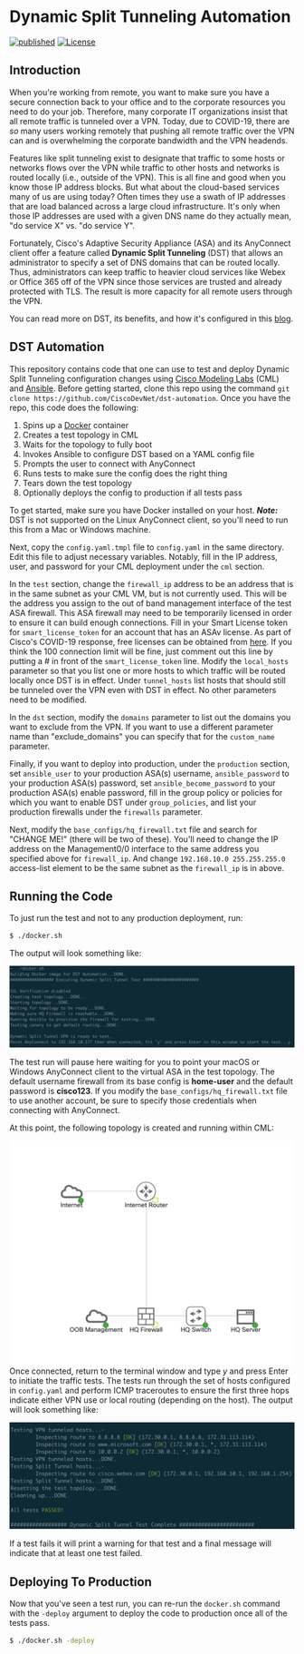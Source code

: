 # Dynamic Split Tunneling Automation

[![published](https://static.production.devnetcloud.com/codeexchange/assets/images/devnet-published.svg)](https://developer.cisco.com/codeexchange/github/repo/CiscoDevNet/dst-automation) [![License](https://img.shields.io/badge/License-BSD%203--Clause-orange.svg)](https://opensource.org/licenses/BSD-3-Clause)

## Introduction

When you're working from remote, you want to make sure you have a secure connection back to your office and to the corporate resources you need to do your job.  Therefore, many corporate IT organizations insist that all remote traffic is tunneled over a VPN.  Today, due to COVID-19, there are _so_ many users working remotely that pushing all remote traffic over the VPN can and is overwhelming the corporate bandwidth and the VPN headends.

Features like split tunneling exist to designate that traffic to some hosts or networks flows over the VPN while traffic to other hosts and networks is routed locally (i.e., outside of the VPN).  This is all fine and good when you know those IP address blocks.  But what about the cloud-based services many of us are using today?  Often times they use a swath of IP addresses that are load balanced across a large cloud infrastructure.  It's only when those IP addresses are used with a given DNS name do they actually mean, "do service X" vs. "do service Y".

Fortunately, Cisco's Adaptive Security Appliance (ASA) and its AnyConnect client offer a feature called **Dynamic Split Tunneling** (DST) that allows an administrator to specify a set of DNS domains that can be routed locally.  Thus, administrators can keep traffic to heavier cloud services like Webex or Office 365 off of the VPN since those services are trusted and already protected with TLS.  The result is more capacity for all remote users through the VPN.

You can read more on DST, its benefits, and how it's configured in this [blog](https://community.cisco.com/t5/security-documents/anyconnect-split-tunneling-local-lan-access-split-tunneling/ta-p/4050866#toc-hId--352692823).



## DST Automation

This repository contains code that one can use to test and deploy Dynamic Split Tunneling configuration changes using [Cisco Modeling Labs](https://developer.cisco.com/modeling-labs) (CML) and [Ansible](https://www.ansible.com).  Before getting started, clone this repo using the command `git clone https://github.com/CiscoDevNet/dst-automation`.  Once you have the repo, this code does the following:

1. Spins up a [Docker](https://www.docker.com) container
2. Creates a test topology in CML
3. Waits for the topology to fully boot
4. Invokes Ansible to configure DST based on a YAML config file
5. Prompts the user to connect with AnyConnect
6. Runs tests to make sure the config does the right thing
7. Tears down the test topology
8. Optionally deploys the config to production if all tests pass

To get started, make sure you have Docker installed on your host.  ***Note:*** DST is not supported on the Linux AnyConnect client, so you'll need to run this from a Mac or Windows machine.

Next, copy the `config.yaml.tmpl` file to `config.yaml` in the same directory.  Edit this file to adjust necessary variables.  Notably, fill in the IP address, user, and password for your CML deployment under the `cml` section.

In the `test` section, change the `firewall_ip` address to be an address that is in the same subnet as your CML VM, but is not currently used.  This will be the address you assign to the out of band management interface of the test ASA firewall.  This ASA firewall may need to be temporarily licensed in order to ensure it can build enough connections.  Fill in your Smart License token for `smart_license_token` for an account that has an ASAv license.  As part of Cisco's COVID-19 response, free licenses can be obtained from [here](https://www.cisco.com/c/m/en_us/covid19.html).  If you think the 100 connection limit will be fine, just comment out this line by putting a # in front of the `smart_license_token` line.  Modify the `local_hosts` parameter so that you list one or more hosts to which traffic will be routed locally once DST is in effect.  Under `tunnel_hosts` list hosts that should still be tunneled over the VPN even with DST in effect.  No other parameters need to be modified.

In the `dst` section, modify the `domains` parameter to list out the domains you want to exclude from the VPN.  If you want to use a different parameter name than "exclude_domains" you can specify that for the `custom_name` parameter.

Finally, if you want to deploy into production, under the `production` section, set `ansible_user` to your production ASA(s) username, `ansible_password` to your production ASA(s) password, set `ansible_become_password` to your production ASA(s) enable password, fill in the group policy or policies for which you want to enable DST under `group_policies`, and list your production firewalls under the `firewalls` parameter.

Next, modify the `base_configs/hq_firewall.txt` file and search for "CHANGE ME!" (there will be two of these).  You'll need to change the IP address on the Management0/0 interface to the same address you specified above for `firewall_ip`.  And change `192.168.10.0 255.255.255.0` access-list element to be the same subnet as the `firewall_ip` is in above.

## Running the Code

To just run the test and not to any production deployment, run:

```sh
$ ./docker.sh
```

The output will look something like:

![Initial Test](./images/test_init.png)

The test run will pause here waiting for you to point your macOS or Windows AnyConnect client to the virtual ASA in the test topology.  The default username firewall from its base config is **home-user** and the default password is **cisco123**.  If you modify the `base_configs/hq_firewall.txt` file to use another account, be sure to specify those credentials when connecting with AnyConnect.

At this point, the following topology is created and running within CML:

![Test Topology](./images/topo.png)Once connected, return to the terminal window and type *y* and press Enter to initiate the traffic tests.  The tests run through the set of hosts configured in `config.yaml` and perform ICMP traceroutes to ensure the first three hops indicate either VPN use or local routing (depending on the host).  The output will look something like:

![Test Run](./images/test_run.png)

If a test fails it will print a warning for that test and a final message will indicate that at least one test failed.

## Deploying To Production

Now that you've seen a test run, you can re-run the `docker.sh` command with the `-deploy` argument to deploy the code to production once all of the tests pass.

```sh
$ ./docker.sh -deploy
```
